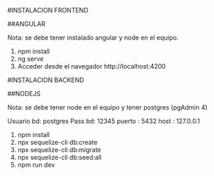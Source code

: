 #INSTALACION FRONTEND

##ANGULAR

Nota: se debe tener instalado angular y node en el equipo.

1. npm install
2. ng serve
3. Acceder desde el navegador http://localhost:4200


#INSTALACION BACKEND

##NODEJS

Nota: se debe tener node en el equipo y tener postgres (pgAdmin 4)

Usuario bd: postgres
Pass bd: 12345
puerto : 5432
host : 127.0.0.1

1. npm install
2. npx sequelize-cli db:create
3. npx sequelize-cli db:migrate
4. npx sequelize-cli db:seed:all
5. npm run dev
